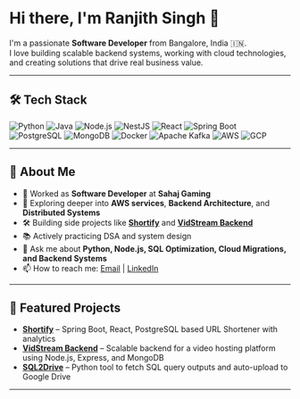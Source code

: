 # Hi there, I'm Ranjith Singh 👋

I'm a passionate **Software Developer** from Bangalore, India 🇮🇳.  
I love building scalable backend systems, working with cloud technologies, and creating solutions that drive real business value.

---

## 🛠 Tech Stack

![Python](https://img.shields.io/badge/Python-3776AB?style=for-the-badge&logo=python&logoColor=white)
![Java](https://img.shields.io/badge/Java-007396?style=for-the-badge&logo=openjdk&logoColor=white)
![Node.js](https://img.shields.io/badge/Node.js-339933?style=for-the-badge&logo=nodedotjs&logoColor=white)
![NestJS](https://img.shields.io/badge/NestJS-E0234E?style=for-the-badge&logo=nestjs&logoColor=white)
![React](https://img.shields.io/badge/React-61DAFB?style=for-the-badge&logo=react&logoColor=black)
![Spring Boot](https://img.shields.io/badge/Spring%20Boot-6DB33F?style=for-the-badge&logo=springboot&logoColor=white)
![PostgreSQL](https://img.shields.io/badge/PostgreSQL-4169E1?style=for-the-badge&logo=postgresql&logoColor=white)
![MongoDB](https://img.shields.io/badge/MongoDB-47A248?style=for-the-badge&logo=mongodb&logoColor=white)
![Docker](https://img.shields.io/badge/Docker-2496ED?style=for-the-badge&logo=docker&logoColor=white)
![Apache Kafka](https://img.shields.io/badge/Apache%20Kafka-231F20?style=for-the-badge&logo=apachekafka&logoColor=white)
![AWS](https://img.shields.io/badge/AWS-232F3E?style=for-the-badge&logo=amazonaws&logoColor=white)
![GCP](https://img.shields.io/badge/GCP-4285F4?style=for-the-badge&logo=googlecloud&logoColor=white)

---

## 🚀 About Me

- 🔭 Worked as **Software Developer** at **Sahaj Gaming**
- 🌱 Exploring deeper into **AWS services**, **Backend Architecture**, and **Distributed Systems**
- 🛠 Building side projects like **[Shortify](https://short-url-s.netlify.app/)** and **[VidStream Backend](https://github.com/Ranjith-singh/VidStream-Backend)**
- 📚 Actively practicing DSA and system design
- 💬 Ask me about **Python, Node.js, SQL Optimization, Cloud Migrations, and Backend Systems**
- 📫 How to reach me: [Email](mailto:singhranjith970@gmail.com) | [LinkedIn](https://linkedin.com/in/ranjith-singh-s-061bba251)

---

## 📌 Featured Projects

- [**Shortify**](https://short-url-s.netlify.app/) – Spring Boot, React, PostgreSQL based URL Shortener with analytics  
- [**VidStream Backend**](https://github.com/Ranjith-singh/VidStream-Backend) – Scalable backend for a video hosting platform using Node.js, Express, and MongoDB  
- [**SQL2Drive**](https://github.com/Ranjith-singh/SQL2Drive) – Python tool to fetch SQL query outputs and auto-upload to Google Drive  

---

> 
